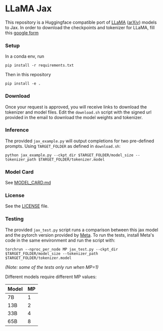 # LLaMA Jax

This repository is a Huggingface compatible port of [LLaMA](https://ai.facebook.com/blog/large-language-model-llama-meta-ai/) ([arXiv](https://arxiv.org/abs/2302.13971v1)) models to Jax.
In order to download the checkpoints and tokenizer for LLaMA, fill this [google form](https://forms.gle/jk851eBVbX1m5TAv5)

### Setup
In a conda env, run
```
pip install -r requirements.txt
```
Then in this repository
```
pip install -e .
```

### Download
Once your request is approved, you will receive links to download the tokenizer and model files.
Edit the `download.sh` script with the signed url provided in the email to download the model weights and tokenizer.

### Inference
The provided `jax_example.py` will output completions for two pre-defined prompts. Using `TARGET_FOLDER` as defined in `download.sh`:
```
python jax_example.py --ckpt_dir $TARGET_FOLDER/model_size --tokenizer_path $TARGET_FOLDER/tokenizer.model
```

### Model Card
See [MODEL_CARD.md](MODEL_CARD.md)

### License
See the [LICENSE](LICENSE) file.

### Testing
The provided `jax_test.py` script runs a comparison between this jax model and the pytorch version provided by [Meta](https://github.com/facebookresearch/llama). To run the tests, install Meta's code in the same environment and run the script with:

```
torchrun --nproc_per_node MP jax_test.py --ckpt_dir $TARGET_FOLDER/model_size --tokenizer_path $TARGET_FOLDER/tokenizer.model
```
*(Note: some of the tests only run when MP=1)*

Different models require different MP values:

|  Model | MP |
|--------|----|
| 7B     | 1  |
| 13B    | 2  |
| 33B    | 4  |
| 65B    | 8  |
